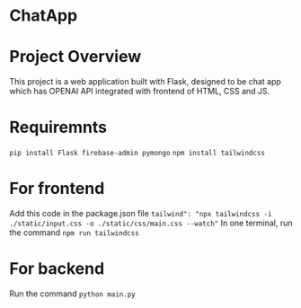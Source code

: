 # ChatApp
# Project Overview 
This project is a web application built with Flask, designed to be chat app which has OPENAI API integrated with frontend of HTML, CSS and JS. 
# Requiremnts
`pip install Flask firebase-admin pymongo`
`npm install tailwindcss`

# For frontend
Add this code in the package.json file   `tailwind": "npx tailwindcss -i ./static/input.css -o ./static/css/main.css --watch"`
In one terminal, run the command `npm run tailwindcss`
# For backend
Run the command `python main.py`

